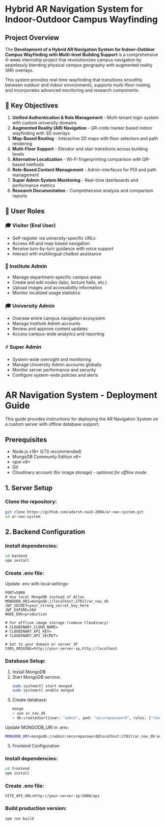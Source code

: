 # Hybrid AR Navigation System for Indoor-Outdoor Campus Wayfinding

## Project Overview

The **Development of a Hybrid AR Navigation System for Indoor–Outdoor Campus Wayfinding with Multi-level Building Support** is a comprehensive 4-week internship project that revolutionizes campus navigation by seamlessly blending physical campus geography with augmented reality (AR) overlays.

This system provides real-time wayfinding that transitions smoothly between outdoor and indoor environments, supports multi-floor routing, and incorporates advanced monitoring and research components.

## 🎯 Key Objectives

1. **Unified Authentication & Role Management** - Multi-tenant login system with custom university domains
2. **Augmented Reality (AR) Navigation** - QR-code marker based indoor wayfinding with 3D overlays
3. **Map-Based Routing** - Interactive 2D maps with floor selectors and path rendering
4. **Multi-Floor Support** - Elevator and stair transitions across building levels
5. **Alternative Localization** - Wi-Fi fingerprinting comparison with QR-based methods
6. **Role-Based Content Management** - Admin interfaces for POI and path management
7. **Super Admin System Monitoring** - Real-time dashboards and performance metrics
8. **Research Documentation** - Comprehensive analysis and comparison reports


## 👥 User Roles

### 🎓 Visitor (End User)
- Self-register via university-specific URLs
- Access AR and map-based navigation
- Receive turn-by-turn guidance with voice support
- Interact with multilingual chatbot assistance

### 🏫 Institute Admin
- Manage department-specific campus areas
- Create and edit nodes (labs, lecture halls, etc.)
- Upload images and accessibility information
- Monitor localized usage statistics

### 🎓 University Admin
- Oversee entire campus navigation ecosystem
- Manage Institute Admin accounts
- Review and approve content updates
- Access campus-wide analytics and reporting

### ⚡ Super Admin
- System-wide oversight and monitoring
- Manage University Admin accounts globally
- Monitor server performance and security
- Configure system-wide policies and alerts


# AR Navigation System - Deployment Guide

This guide provides instructions for deploying the AR Navigation System on a custom server with offline database support.

## Prerequisites
- Node.js v18+ (LTS recommended)
- MongoDB Community Edition v6+
- npm v9+
- Git
- Cloudinary account (for image storage) - *optional for offline mode*

## 1. Server Setup
### Clone the repository:
```bash
git clone https://github.com/adarsh-naik-2004/ar-nav-system.git
cd ar-nav-system
```

## 2. Backend Configuration
### Install dependencies:
```bash
cd backend
npm install
```

### Create .env file:
Update .env with local settings:
```env
PORT=5000
# Use local MongoDB instead of Atlas
MONGODB_URI=mongodb://localhost:27017/ar_nav_db
JWT_SECRET=your_strong_secret_key_here
JWT_EXPIRE=30d
NODE_ENV=production

# For offline image storage (remove Cloudinary)
# CLOUDINARY_CLOUD_NAME= 
# CLOUDINARY_API_KEY=
# CLOUDINARY_API_SECRET=

# Set to your domain or server IP
CORS_ORIGINS=http://your-server-ip,http://localhost
```
### Database Setup:
1. Install MongoDB
2. Start MongoDB service:
   ```bash
   sudo systemctl start mongod
   sudo systemctl enable mongod
   ```
3. Create database:
   ```bash
   mongo
   > use ar_nav_db
   > db.createUser({user: "admin", pwd: "securepassword", roles: ["readWrite", "dbAdmin"]})
   ```
Update MONGODB_URI in .env:
```bash
MONGODB_URI=mongodb://admin:securepassword@localhost:27017/ar_nav_db?authSource=ar_nav_db
```

3. Frontend Configuration
### Install dependencies:
```bash
cd frontend
npm install
```
### Create .env file:
```env
VITE_API_URL=http://your-server-ip:5000/api
```

### Build production version:
```env
npm run build
```
